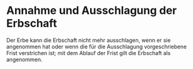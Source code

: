 # Annahme und Ausschlagung der Erbschaft

Der Erbe kann die Erbschaft nicht mehr ausschlagen, wenn er sie angenommen hat oder wenn die für die Ausschlagung vorgeschriebene Frist verstrichen ist; mit dem Ablauf der Frist gilt die Erbschaft als angenommen. 

